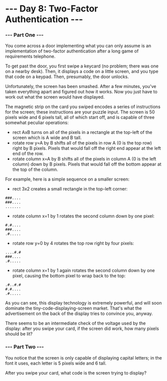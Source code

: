 # --- Day 8: Two-Factor Authentication ---
### --- Part One ---

You come across a door implementing what you can only assume is an implementation of two-factor authentication after a long game of requirements telephone.

To get past the door, you first swipe a keycard (no problem; there was one on a nearby desk). Then, it displays a code on a little screen, and you type that code on a keypad. Then, presumably, the door unlocks.

Unfortunately, the screen has been smashed. After a few minutes, you've taken everything apart and figured out how it works. Now you just have to work out what the screen would have displayed.

The magnetic strip on the card you swiped encodes a series of instructions for the screen; these instructions are your puzzle input. The screen is 50 pixels wide and 6 pixels tall, all of which start off, and is capable of three somewhat peculiar operations:

   * rect AxB turns on all of the pixels in a rectangle at the top-left of the screen which is A wide and B tall.
   * rotate row y=A by B shifts all of the pixels in row A (0 is the top row) right by B pixels. Pixels that would fall off the right end appear at the left end of the row.
   * rotate column x=A by B shifts all of the pixels in column A (0 is the left column) down by B pixels. Pixels that would fall off the bottom appear at the top of the column.

For example, here is a simple sequence on a smaller screen:

   * rect 3x2 creates a small rectangle in the top-left corner:

    ###....
    ###....
    .......

   * rotate column x=1 by 1 rotates the second column down by one pixel:

    #.#....
    ###....
    .#.....

   * rotate row y=0 by 4 rotates the top row right by four pixels:

    ....#.#
    ###....
    .#.....

   * rotate column x=1 by 1 again rotates the second column down by one pixel, causing the bottom pixel to wrap back to the top:

    .#..#.#
    #.#....
    .#.....

As you can see, this display technology is extremely powerful, and will soon dominate the tiny-code-displaying-screen market. That's what the advertisement on the back of the display tries to convince you, anyway.

There seems to be an intermediate check of the voltage used by the display: after you swipe your card, if the screen did work, how many pixels should be lit?

### --- Part Two ---

You notice that the screen is only capable of displaying capital letters; in the font it uses, each letter is 5 pixels wide and 6 tall.

After you swipe your card, what code is the screen trying to display?